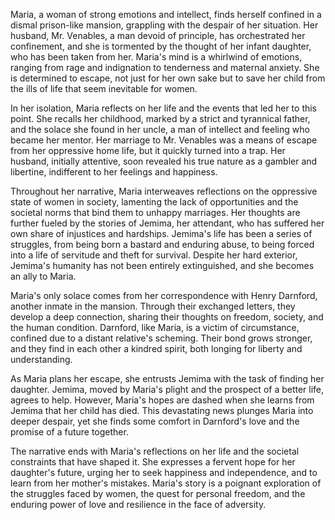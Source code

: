 Maria, a woman of strong emotions and intellect, finds herself confined in a dismal prison-like mansion, grappling with the despair of her situation. Her husband, Mr. Venables, a man devoid of principle, has orchestrated her confinement, and she is tormented by the thought of her infant daughter, who has been taken from her. Maria's mind is a whirlwind of emotions, ranging from rage and indignation to tenderness and maternal anxiety. She is determined to escape, not just for her own sake but to save her child from the ills of life that seem inevitable for women.

In her isolation, Maria reflects on her life and the events that led her to this point. She recalls her childhood, marked by a strict and tyrannical father, and the solace she found in her uncle, a man of intellect and feeling who became her mentor. Her marriage to Mr. Venables was a means of escape from her oppressive home life, but it quickly turned into a trap. Her husband, initially attentive, soon revealed his true nature as a gambler and libertine, indifferent to her feelings and happiness.

Throughout her narrative, Maria interweaves reflections on the oppressive state of women in society, lamenting the lack of opportunities and the societal norms that bind them to unhappy marriages. Her thoughts are further fueled by the stories of Jemima, her attendant, who has suffered her own share of injustices and hardships. Jemima's life has been a series of struggles, from being born a bastard and enduring abuse, to being forced into a life of servitude and theft for survival. Despite her hard exterior, Jemima's humanity has not been entirely extinguished, and she becomes an ally to Maria.

Maria's only solace comes from her correspondence with Henry Darnford, another inmate in the mansion. Through their exchanged letters, they develop a deep connection, sharing their thoughts on freedom, society, and the human condition. Darnford, like Maria, is a victim of circumstance, confined due to a distant relative's scheming. Their bond grows stronger, and they find in each other a kindred spirit, both longing for liberty and understanding.

As Maria plans her escape, she entrusts Jemima with the task of finding her daughter. Jemima, moved by Maria's plight and the prospect of a better life, agrees to help. However, Maria's hopes are dashed when she learns from Jemima that her child has died. This devastating news plunges Maria into deeper despair, yet she finds some comfort in Darnford's love and the promise of a future together.

The narrative ends with Maria's reflections on her life and the societal constraints that have shaped it. She expresses a fervent hope for her daughter's future, urging her to seek happiness and independence, and to learn from her mother's mistakes. Maria's story is a poignant exploration of the struggles faced by women, the quest for personal freedom, and the enduring power of love and resilience in the face of adversity.